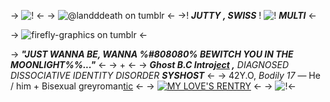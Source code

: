 -> ![!](https://64.media.tumblr.com/15e34c8d201504506efd4a3403d33a65/31ee0190296054ad-50/s400x600/3d4a1e55ed5a86806db1c0a260d1e8db196c35a3.pnj) <-
->  ![@landddeath on tumblr](https://cdn.discordapp.com/attachments/704517453178470520/1213792146386194432/swiss_teeth_pfp.png?ex=65f6c306&is=65e44e06&hm=0496993f64810df783e3b15088c8708cce238fdc2c877544a06a2237fbf739b7&) <-
->! ***JUTTY , SWISS*** !
 ![!](https://wilardo.crd.co/assets/images/gallery04/bfeb6cbe_original.gif?v=7d859d65)
***MULTI*** <-

-> ![firefly-graphics on tumblr](https://64.media.tumblr.com/41a6268bd7717b65193cf30260e6408d/3e3ee5631cb7fc6c-02/s400x600/6bdbb4f727d9366183178d85b1c85d34abd3b115.pnj) <-

-> ***"JUST WANNA BE, WANNA %#808080% BEWITCH YOU IN THE MOONLIGHT%%..."*** <-
-> + <-
-> ***Ghost B.C Introj[ect](https://thebandghost.fandom.com/wiki/Nameless_Ghoul_(Swiss)) ,*** *DIAGNOSED DISSOCIATIVE IDENTITY DISORDER* ***SYSHOST*** <-
-> 42Y.O, *Bodily 17* — He / him + Bisexual greyroman[tic](https://en.pronouns.page/@MULTIGHOULSWISS) <-
-> [![MY LOVE'S RENTRY](https://cdn.discordapp.com/attachments/704517453178470520/1213798274323058698/smaller_black_heart.webp?ex=65f6c8bb&is=65e453bb&hm=e47e78fd99f0247e82f7d01be6b0dcee7c86593cd9a0b29f59598d68ce861745&)](https://rentry.co/mountainghoul) <-
-> ![!](https://64.media.tumblr.com/911887c8f3604c454295fd1cedeee8db/02d212b6686e3430-45/s400x600/08d40d11688b8e88b972545cce6077b13c605447.pnj)<-